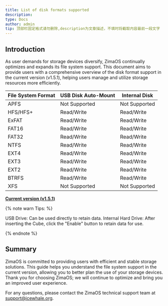 ```yaml
---
title: List of disk formats supported
description: 
type: Docs
author: admin
tip: 顶部栏固定格式请勿删除,description为文章描述，不填时将截取内容最前一段文字
---
```

## Introduction
As user demands for storage devices diversify, ZimaOS continually optimizes and expands its file system support. This document aims to provide users with a comprehensive overview of the disk format support in the current version (v1.5.1), helping users manage and utilize storage resources more efficiently.

<div class="center">
  
| File System Format | USB Disk Auto-Mount | Internal Disk |
|---------------------|---------------------|---------------|
| APFS               | Not Supported      | Not Supported |
| HFS/HFS+           | Read/Write         | Read/Write    |
| ExFAT              | Read/Write         | Read/Write    |
| FAT16              | Read/Write         | Read/Write    |
| FAT32              | Read/Write         | Read/Write    |
| NTFS               | Read/Write         | Read/Write    |
| EXT4               | Read/Write         | Read/Write    |
| EXT3               | Read/Write         | Read/Write    |
| EXT2               | Read/Write         | Read/Write    |
| BTRFS              | Read/Write         | Read/Write    |
| XFS                | Not Supported      | Not Supported |

</div>


**<u>Current version (v1.5.1)</u>**

{% note warn Tips: %}

USB Drive: Can be used directly to retain data.
Internal Hard Drive: After inserting the Cube, click the "Enable" button to retain data for use.

{% endnote %}


## Summary
ZimaOS is committed to providing users with efficient and stable storage solutions. This guide helps you understand the file system support in the current version, allowing you to better plan the use of your storage devices. Thank you for choosing ZimaOS; we will continue to optimize and bring you an improved user experience.

For any questions, please contact the ZimaOS technical support team at support@icewhale.org.